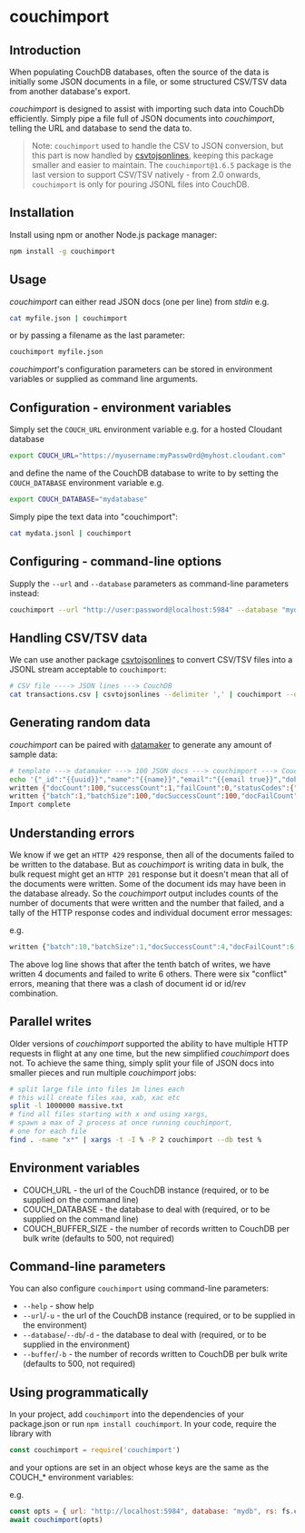 # couchimport

## Introduction

When populating CouchDB databases, often the source of the data is initially some JSON documents in a file, or some structured CSV/TSV data from another database's export.

*couchimport* is designed to assist with importing such data into CouchDb efficiently. Simply pipe a file full of JSON documents into *couchimport*, telling the URL and database to send the data to.

> Note: `couchimport` used to handle the CSV to JSON conversion, but this part is now handled by [csvtojsonlines](https://www.npmjs.com/package/csvtojsonlines), keeping this package smaller and easier to maintain. The `couchimport@1.6.5` package is the last version to support CSV/TSV natively - from 2.0 onwards, `couchimport` is only for pouring JSONL files into CouchDB.

## Installation

Install using npm or another Node.js package manager:

```sh
npm install -g couchimport
```

## Usage

_couchimport_ can either read JSON docs (one per line) from _stdin_ e.g.

```sh
cat myfile.json | couchimport
```

or by passing a filename as the last parameter:

```sh
couchimport myfile.json
```

*couchimport*'s configuration parameters can be stored in environment variables or supplied as command line arguments.

## Configuration - environment variables

Simply set the `COUCH_URL` environment variable e.g. for a hosted Cloudant database

```sh
export COUCH_URL="https://myusername:myPassw0rd@myhost.cloudant.com"
```

and define the name of the CouchDB database to write to by setting the `COUCH_DATABASE` environment variable e.g.

```sh
export COUCH_DATABASE="mydatabase"
```

Simply pipe the text data into "couchimport":

```sh
cat mydata.jsonl | couchimport
```

## Configuring - command-line options

Supply the `--url` and `--database` parameters as command-line parameters instead:

```sh
couchimport --url "http://user:password@localhost:5984" --database "mydata" mydata.jsonl
```

## Handling CSV/TSV data

We can use another package [csvtojsonlines](https://www.npmjs.com/package/csvtojsonlines) to convert CSV/TSV files into a JSONL stream acceptable to `couchimport`:

```sh
# CSV file ----> JSON lines ---> CouchDB
cat transactions.csv | csvtojsonlines --delimiter ',' | couchimport --db ledger
```

## Generating random data

_couchimport_ can be paired with [datamaker](https://www.npmjs.com/package/datamaker) to generate any amount of sample data:

```sh
# template ---> datamaker ---> 100 JSON docs ---> couchimport ---> CouchDB
echo '{"_id":"{{uuid}}","name":"{{name}}","email":"{{email true}}","dob":"{{date 1950-01-01}}"}' | datamaker -f json -i 100 | couchimport --db people
written {"docCount":100,"successCount":1,"failCount":0,"statusCodes":{"201":1}}
written {"batch":1,"batchSize":100,"docSuccessCount":100,"docFailCount":0,"statusCodes":{"201":1},"errors":{}}
Import complete
```

## Understanding errors

We know if we get an `HTTP 429` response, then all of the documents failed to be written to the database. But as _couchimport_ is writing data in bulk, the bulk request might get an `HTTP 201` response but it doesn't mean that all of the documents were written. Some of the document ids may have been in the database already. So the _couchimport_ output includes counts of the number of documents that were written and the number that failed, and a tally of the HTTP response codes and individual document error messages:

e.g.

```js
written {"batch":10,"batchSize":1,"docSuccessCount":4,"docFailCount":6,"statusCodes":{"201":10},"errors":{"conflict":6}}
```

The above log line shows that after the tenth batch of writes, we have written 4 documents and failed to write 6 others. There were six "conflict" errors, meaning that there was a clash of document id or id/rev combination.

## Parallel writes

Older versions of _couchimport_ supported the ability to have multiple HTTP requests in flight at any one time, but the new simplified _couchimport_ does not. To achieve the same thing, simply split your file of JSON docs into smaller pieces and run multiple _couchimport_ jobs:

```sh
# split large file into files 1m lines each
# this will create files xaa, xab, xac etc
split -l 1000000 massive.txt
# find all files starting with x and using xargs,
# spawn a max of 2 process at once running couchimport, 
# one for each file
find . -name "x*" | xargs -t -I % -P 2 couchimport --db test %
```

## Environment variables

* COUCH_URL - the url of the CouchDB instance (required, or to be supplied on the command line)
* COUCH_DATABASE - the database to deal with (required, or to be supplied on the command line)
* COUCH_BUFFER_SIZE - the number of records written to CouchDB per bulk write (defaults to 500, not required)

## Command-line parameters

You can also configure `couchimport` using command-line parameters:

* `--help` - show help
* `--url`/`-u` - the url of the CouchDB instance (required, or to be supplied in the environment)
* `--database`/`--db`/`-d` - the database to deal with (required, or to be supplied in the environment)
* `--buffer`/`-b` - the number of records written to CouchDB per bulk write (defaults to 500, not required)

## Using programmatically

In your project, add `couchimport` into the dependencies of your package.json or run `npm install couchimport`. In your code, require
the library with

```js
const couchimport = require('couchimport')
```

and your options are set in an object whose keys are the same as the COUCH_* environment variables:

e.g.

```js
const opts = { url: "http://localhost:5984", database: "mydb", rs: fs.createReadStream('myfile.json') }
await couchimport(opts)
```
